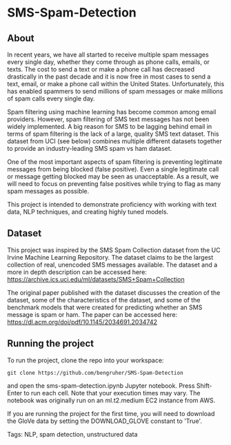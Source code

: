 # SMS-Spam-Detection

## About

In recent years, we have all started to receive multiple spam messages every single day, whether they come through as phone calls, emails, or texts. The cost to send a text or make a phone call has decreased drastically in the past decade and it is now free in most cases to send a text, email, or make a phone call within the United States. Unfortunately, this has enabled spammers to send millions of spam messages or make millions of spam calls every single day.

Spam filtering using machine learning has become common among email providers. However, spam filtering of SMS text messages has not been widely implemented. A big reason for SMS to be lagging behind email in terms of spam filtering is the lack of a large, quality SMS text dataset. This dataset from UCI (see below) combines multiple different datasets together to provide an industry-leading SMS spam vs ham dataset. 

One of the most important aspects of spam filtering is preventing legitimate messages from being blocked (false positive). Even a single legitimate call or message getting blocked may be seen as unacceptable. As a result, we will need to focus on preventing false positives while trying to flag as many spam messages as possible.

This project is intended to demonstrate proficiency with working with text data, NLP techniques, and creating highly tuned models. 

## Dataset

This project was inspired by the SMS Spam Collection dataset from the UC Irvine Machine Learning Repository. The dataset claims to be the largest collection of real, unencoded SMS messages available. The dataset and a more in depth description can be accessed here:
https://archive.ics.uci.edu/ml/datasets/SMS+Spam+Collection

The original paper published with the dataset discusses the creation of the dataset, some of the characteristics of the dataset, and some of the benchmark models that were created for predicting whether an SMS message is spam or ham. The paper can be accessed here:
https://dl.acm.org/doi/pdf/10.1145/2034691.2034742

## Running the project

To run the project, clone the repo into your workspace:
```
git clone https://github.com/bengruher/SMS-Spam-Detection
```

and open the sms-spam-detection.ipynb Jupyter notebook. Press Shift-Enter to run each cell. Note that your execution times may vary. The notebook was originally run on an ml.t2.medium EC2 instance from AWS. 

If you are running the project for the first time, you will need to download the GloVe data by setting the DOWNLOAD_GLOVE constant to 'True'.


Tags: NLP, spam detection, unstructured data